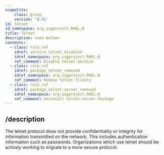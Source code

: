 ```yaml
---
scapolite:
    class: group
    version: '0.51'
id: telnet
id_namespace: org.ssgproject.RHEL-8
title: Telnet
description: <see below>
contents:
  - class: rule_ref
    idref: service_telnet_disabled
    idref_namespace: org.ssgproject.RHEL-8
    ref_comment: Disable telnet Service
  - class: rule_ref
    idref: package_telnet_removed
    idref_namespace: org.ssgproject.RHEL-8
    ref_comment: Remove telnet Clients
  - class: rule_ref
    idref: package_telnet-server_removed
    idref_namespace: org.ssgproject.RHEL-8
    ref_comment: Uninstall telnet-server Package
---
```



## /description

The
telnet protocol does not provide confidentiality or integrity for
information transmitted on the network. This includes authentication
information such as passwords. Organizations which use telnet should be
actively working to migrate to a more secure protocol.
